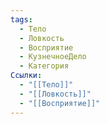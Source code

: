 ```yaml
---
tags:
  - Тело
  - Ловкость
  - Восприятие
  - КузнечноеДело
  - Категория
Ссылки:
  - "[[Тело]]"
  - "[[Ловкость]]"
  - "[[Восприятие]]"
---
```

